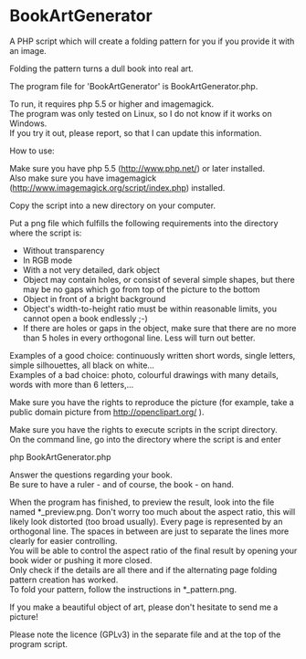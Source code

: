 BookArtGenerator
================

A PHP script which will create a folding pattern for you if you provide it with an image.

Folding the pattern turns a dull book into real art.


The program file for 'BookArtGenerator' is BookArtGenerator.php. 

To run, it requires php 5.5 or higher and imagemagick.  
The program was only tested on Linux, so I do not know if it works on Windows.  
If you try it out, please report, so that I can update this information.

How to use:

Make sure you have php 5.5 (http://www.php.net/) or later installed.   
Also make sure you have imagemagick (http://www.imagemagick.org/script/index.php) installed. 

Copy the script into a new directory on your computer.

Put a png file which fulfills the following requirements into the directory where the script is:

- Without transparency
- In RGB mode
- With a not very detailed, dark object 
- Object may contain holes, or consist of several simple shapes, but there may be no gaps which go from top of the picture to the bottom
- Object in front of a bright background
- Object's width-to-height ratio must be within reasonable limits, you cannot open a book endlessly ;-)
- If there are holes or gaps in the object, make sure that there are no more than 5 holes in every orthogonal line. Less will turn out better.

Examples of a good choice: continuously written short words, single letters, simple silhouettes, all black on white...  
Examples of a bad choice: photo, colourful drawings with many details, words with more than 6 letters,...


Make sure you have the rights to reproduce the picture (for example, take a public domain picture from http://openclipart.org/ ).

Make sure you have the rights to execute scripts in the script directory.   
On the command line, go into the directory where the script is and enter
 
php BookArtGenerator.php
 
Answer the questions regarding your book.  
Be sure to have a ruler - and of course, the book - on hand. 

When the program has finished, to preview the result, look into the file named \*\_preview.png.
Don't worry too much about the aspect ratio, this will likely look distorted (too broad usually). Every page is represented by an orthogonal line. The spaces in between are just to separate the lines more clearly for easier controlling.   
You will be able to control the aspect ratio of the final result by opening your book wider or pushing it more closed.  
Only check if the details are all there and if the alternating page folding pattern creation has worked.  
To fold your pattern, follow the instructions in \*\_pattern.png.
 
If you make a beautiful object of art, please don't hesitate to send me a picture!

Please note the licence (GPLv3) in the separate file and at the top of the program script.
